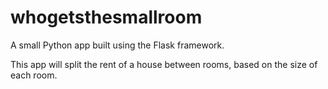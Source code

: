 whogetsthesmallroom
===================
A small Python app built using the Flask framework.

This app will split the rent of a house between rooms, based on the size of each room. 
